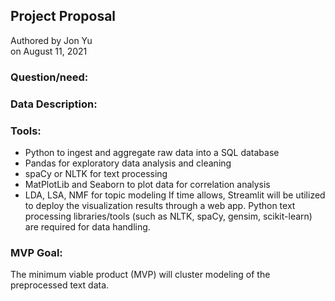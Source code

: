 ## Project Proposal
Authored by Jon Yu \
on August 11, 2021

### Question/need:


### Data Description:


### Tools: 

* Python to ingest and aggregate raw data into a SQL database
* Pandas for exploratory data analysis and cleaning
* spaCy or NLTK for text processing 
* MatPlotLib and Seaborn to plot data for correlation analysis
* LDA, LSA, NMF for topic modeling
If time allows, Streamlit will be utilized to deploy the visualization results through a web app.
Python text processing libraries/tools (such as NLTK, spaCy, gensim, scikit-learn) are required for data handling.

### MVP Goal:
The minimum viable product (MVP) will cluster modeling of the preprocessed text data.
